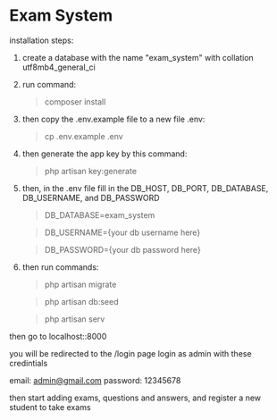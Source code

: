 # Exam System
installation steps:

1) create a database with the name "exam_system" with collation utf8mb4_general_ci

2) run command:
	> composer install

3) then copy the .env.example file to a new file .env:
	> cp .env.example .env 

4) then generate the app key by this command:
	> php artisan key:generate

5) then, in the .env file fill in the DB_HOST, DB_PORT, DB_DATABASE, DB_USERNAME, and DB_PASSWORD
    > DB_DATABASE=exam_system

    > DB_USERNAME={your db username here}
    
    > DB_PASSWORD={your db password here}

6) then run commands:
    > php artisan migrate

    > php artisan db:seed
    
    > php artisan serv

then go to localhost::8000

you will be redirected to the /login page
login as admin with these credintials

email: admin@gmail.com
password: 12345678

then start adding exams, questions and answers, and register a new student to take exams
